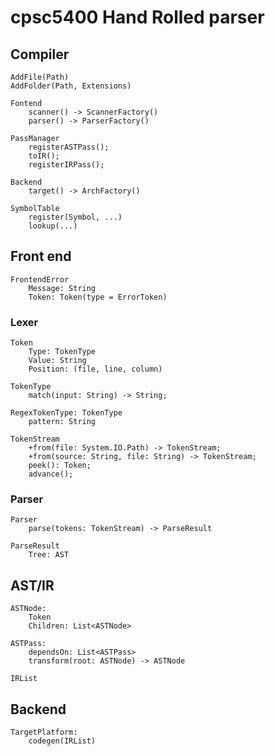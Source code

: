 # cpsc5400 Hand Rolled parser

## Compiler

	AddFile(Path)
	AddFolder(Path, Extensions)

	Fontend
		scanner() -> ScannerFactory()
		parser() -> ParserFactory()

	PassManager
		registerASTPass();
		toIR();
		registerIRPass();

	Backend
		target() -> ArchFactory()	

	SymbolTable
		register(Symbol, ...)
		lookup(...)

## Front end

	FrontendError
		Message: String
		Token: Token(type = ErrorToken)

### Lexer

	Token 
		Type: TokenType 
		Value: String 
		Position: (file, line, column)

	TokenType
		match(input: String) -> String;

	RegexTokenType: TokenType
		pattern: String

	TokenStream
		+from(file: System.IO.Path) -> TokenStream;
		+from(source: String, file: String) -> TokenStream;
		peek(): Token;
		advance();

### Parser
	
	Parser
		parse(tokens: TokenStream) -> ParseResult

	ParseResult
		Tree: AST

## AST/IR

	ASTNode:
		Token
		Children: List<ASTNode>

	ASTPass:
		dependsOn: List<ASTPass>
		transform(root: ASTNode) -> ASTNode

	IRList

## Backend

	TargetPlatform:
		codegen(IRList)
